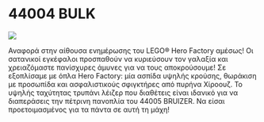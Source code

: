 # 44004 BULK

![](https://www.lego.com/cdn/product-assets/product.img.pri/44004_prod.jpg)

Αναφορά στην αίθουσα ενημέρωσης του LEGO® Hero Factory αμέσως! Οι σατανικοί εγκέφαλοι προσπαθούν να κυριεύσουν τον γαλαξία και χρειαζόμαστε πανίσχυρες άμυνες για να τους αποκρούσουμε! Σε εξοπλίσαμε με όπλα Hero Factory: μία ασπίδα υψηλής κρούσης, θωράκιση με προσωπίδα και ασφαλιστικούς σφιγκτήρες από πυρήνα Χίροουζ. Το υψηλής ταχύτητας τρυπάνι λέιζερ που διαθέτεις είναι ιδανικό για να διαπεράσεις την πέτρινη πανοπλία του 44005 BRUIZER. Να είσαι προετοιμασμένος για τα πάντα σε αυτή τη μάχη!